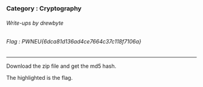### Category : Cryptography
###### Write-ups by drewbyte
###### Flag : PWNEU{6dca81d136ad4ce7664c37c118f7106a}
---
Download the zip file and get the md5 hash.

The highlighted is the flag.


<br>
<img src="https://github.com/drew-byte/pwneu-writeups/blob/main/00x8%20saved%20images/Pasted%20image%2020240320110013.png" alt="">
 <br>